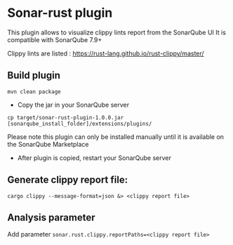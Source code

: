 Sonar-rust plugin
==================

This plugin allows to visualize clippy lints report from the SonarQube UI
It is compatible with SonarQube 7.9+

Clippy lints are listed : https://rust-lang.github.io/rust-clippy/master/

Build plugin
-------------
`mvn clean package`

* Copy the jar in your SonarQube server

`cp target/sonar-rust-plugin-1.0.0.jar [sonarqube_install_folder]/extensions/plugins/`

Please note this plugin can only be installed manually until it 
is available on the SonarQube Marketplace

* After plugin is copied, restart your SonarQube server

Generate clippy report file:
------------------------
`cargo clippy --message-format=json &> <clippy report file>`

Analysis parameter
--------------------
Add parameter `sonar.rust.clippy.reportPaths=<clippy report file>`